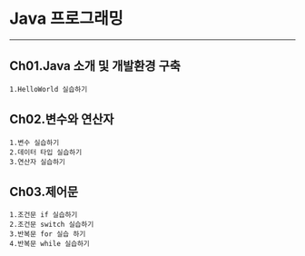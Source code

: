 # Java 프로그래밍

---

## Ch01.Java 소개 및 개발환경 구축

```
1.HelloWorld 실습하기
```
## Ch02.변수와 연산자

```
1.변수 실습하기
2.데이터 타입 실습하기
3.연산자 실습하기

```
## Ch03.제어문

```
1.조건문 if 실습하기
2.조건문 switch 실습하기
3.반복문 for 실습 하기
4.반복문 while 실습하기
```

